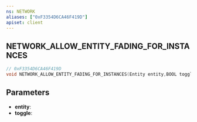 ```yaml
---
ns: NETWORK
aliases: ["0xF3354D6CA46F419D"]
apiset: client
---
```

## NETWORK_ALLOW_ENTITY_FADING_FOR_INSTANCES

```c
// 0xF3354D6CA46F419D
void NETWORK_ALLOW_ENTITY_FADING_FOR_INSTANCES(Entity entity,BOOL toggle);
```


## Parameters
* **entity**:
* **toggle**:



